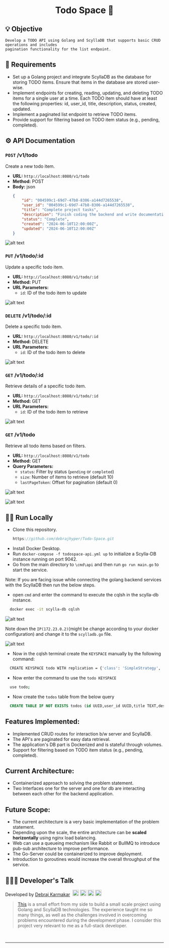 <h1 align="center">Todo Space 📑</h1>

## 💡 Objective
    Develop a TODO API using Golang and ScyllaDB that supports basic CRUD operations and includes 
    pagination functionality for the list endpoint.

## 📒 Requirements
- Set up a Golang project and integrate ScyllaDB as the database for storing TODO items. Ensure that items in the database are stored user-wise.
- Implement endpoints for creating, reading, updating, and deleting TODO items for a single user at a time. Each TODO item should have at least the following properties: id, user_id, title, description, status, created, updated.
- Implement a paginated list endpoint to retrieve TODO items.
- Provide support for filtering based on TODO item status (e.g., pending, completed).


## ⚙️ API Documentation

### `POST` /v1/todo

Create a new todo item.

-   **URL:** `http://localhost:8080/v1/todo`
-   **Method:** POST
-   **Body:** json
    ```json
    {
        "id": "004599c1-69d7-47b8-8306-a144d7265538",
        "user_id": "004599c1-69d7-47b8-8306-a144d7265538",
        "title": "Complete project tasks",
        "description": "Finish coding the backend and write documentation",
        "status": "Complete",
        "created": "2024-06-10T12:00:00Z",
        "updated": "2024-06-10T12:00:00Z"
    }

![alt text](image-1.png)

### `PUT` /v1/todo/:id

Update a specific todo item.

-   **URL:** `http://localhost:8080/v1/todo/:id`
-   **Method:** PUT
-   **URL Parameters:**
    -   `id`: ID of the todo item to update

![alt text](image-2.png)

### `DELETE` /v1/todo/:id

Delete a specific todo item.

-   **URL:** `http://localhost:8080/v1/todo/:id`
-   **Method:** DELETE
-   **URL Parameters:**
    -   `id`: ID of the todo item to delete

![alt text](image-6.png)

### `GET` /v1/todo/:id

Retrieve details of a specific todo item.

-   **URL:** `http://localhost:8080/v1/todo/:id`
-   **Method:** GET
-   **URL Parameters:**
    -   `id`: ID of the todo item to retrieve

![alt text](image-3.png)

### `GET` /v1/todo

Retrieve all todo items based on filters.

-   **URL:** `http://localhost:8080/v1/todo`
-   **Method:** GET
-   **Query Parameters:**
    -   `status`: Filter by status (`pending` or `completed`)
    -   `size`: Number of items to retrieve (default 10)
    -   `lastPageToken`: Offset for pagination (default 0)

![alt text](image-4.png)

![alt text](image-5.png)

## 🏃‍♂️ Run Locally

- Clone this repository.
    ```js
    https://github.com/debrajhyper/Todo-Space.git
    ```
- Install Docker Desktop.
- Run `docker-compose -f todospace-api.yml up` to initialize a Scylla-DB instance running on port 9042.
- Go from the main directory to `\cmd\api` and then run `go run main.go` to start the service.

Note: If you are facing issue while connecting the golang backend services with the ScyllaDB then run the below steps.
  - open ``cmd`` and enter the command to execute the cqlsh in the scylla-db instance.
  ```bash
    docker exec -it scylla-db cqlsh
  ```
  ![alt text](image-7.png)

  Note down the ``IP(172.23.0.2)``(might be change according to your docker configuration) and change it to the ``scylladb.go`` file.

  ![alt text](image-8.png)
  
  - Now in the cqlsh terminal create the ``KEYSPACE`` manually by the following command:
  ```bash
    CREATE KEYSPACE todo WITH replication = {'class': 'SimpleStrategy', 'replication_factor': 1};
  ```
  - Now enter the command to use the ``todo KEYSPACE``
  ```bash
    use todo;
  ```
  - Now create the ``todos`` table from the below query
  ```sql
    CREATE TABLE IF NOT EXISTS todos (id UUID,user_id UUID,title TEXT,description TEXT,status TEXT,created TEXT,updated TEXT,PRIMARY KEY (id, user_id));
  ```

## Features Implemented:

- Implemented CRUD routes for interaction b/w server and ScyllaDB.
- The API's are paginated for easy data retrieval.
- The application's DB part is Dockerized and is stateful through volumes.
- Support for filtering based on TODO item status (e.g., pending, completed).

## Current Architecture:

- Containerized approach to solving the problem statement.
- Two Interfaces one for the server and one for db are interacting between each other for the backend application.

## Future Scope:

- The current architecture is a very basic implementation of the problem statement.
- Depending upon the scale, the entire architecture can be **scaled horizontally** using nginx load balancing.
- Web can use a queueing mechanism like Rabbit or BullMQ to introduce pub-sub architecture to improve performance.
- The Go-Server could be containerized to improve deployment.
- Introduction to goroutines would increase the overall throughput of the service.  

## 👨🏻‍💻 Developer's Talk
Developed by <a href="https://github.com/debrajhyper">Debraj Karmakar</a>
<span style="display:inline-flex; justify-content:space-evenly; width:20%;">
<a href="https://twitter.com/debraj_010">
  <img src="https://cdn.jsdelivr.net/gh/devicons/devicon/icons/twitter/twitter-original.svg" width="20px"/>
</a>
<a href="https://linkedin.com/in/debraj-karmakar-275570199">
  <img src="https://cdn.jsdelivr.net/gh/devicons/devicon/icons/linkedin/linkedin-original.svg" width="20px"/>
</a>
<a href="https://fb.com/debraj.karmakar.923">
  <img src="https://cdn.jsdelivr.net/gh/devicons/devicon/icons/facebook/facebook-original.svg" width="20px"/>
</a>
<a href="https://www.behance.net/debrajkarmakar">
  <img src="https://cdn.jsdelivr.net/gh/devicons/devicon/icons/behance/behance-original.svg" width="20px">
</a>
</span>

><a href="https://github.com/debrajhyper/Todo-Space">This</a> is a small effort from my side to build a small scale project using Golang and ScyllaDB technologies. The experience taught me so many things, as well as the challenges involved in overcoming problems encountered during the development phase. I consider this project very relevant to me as a full-stack developer.

<br/>

---